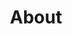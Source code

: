 ---
title: About
order: 1
sitemap:
  priority: 1
  changefreq: 'weekly'

sections:

   - file: description
     layout: text

   - file: pressreleases
     layout: text

   - file: team
     layout: image
     data: 
        image: /about/ubt-campus.png

---